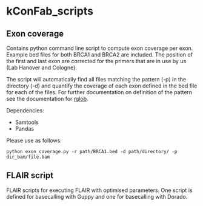 # kConFab_scripts

## Exon coverage
Contains python command line script to compute exon coverage per exon.
Example bed files for both BRCA1 and BRCA2 are included.
The position of the first and last exon are corrected for the primers that are in use by us (Lab Hanover and Cologne).

The script will automatically find all files matching the pattern (-p) in the directory (-d) and quantify the coverage of each exon defined in the bed file for each of the files.
For further documentation on definition of the pattern see the documentation for [rglob](https://docs.python.org/3/library/pathlib.html).

Dependencies:
- Samtools
- Pandas

Please use as follows:

    python exon_coverage.py -r path/BRCA1.bed -d path/directory/ -p dir_bam/file.bam

## FLAIR script

FLAIR scripts for executing FLAIR with optimised parameters.
One script is defined for basecalling with Guppy and one for basecalling with Dorado.
